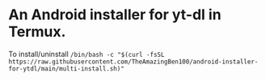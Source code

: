 # An Android installer for yt-dl in Termux.

To install/uninstall
`/bin/bash -c "$(curl -fsSL https://raw.githubusercontent.com/TheAmazingBen100/android-installer-for-ytdl/main/multi-install.sh)"`
